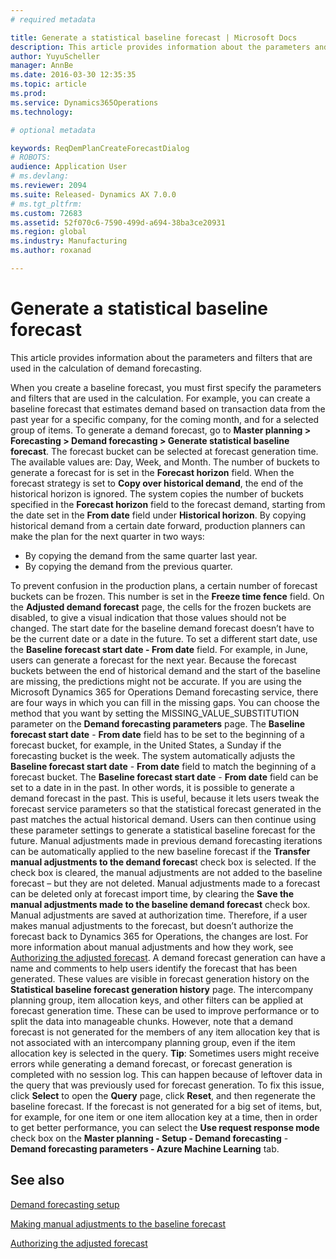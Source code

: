 ```yaml
---
# required metadata

title: Generate a statistical baseline forecast | Microsoft Docs
description: This article provides information about the parameters and filters that are used in the calculation of demand forecasting. 
author: YuyuScheller
manager: AnnBe
ms.date: 2016-03-30 12:35:35
ms.topic: article
ms.prod: 
ms.service: Dynamics365Operations
ms.technology: 

# optional metadata

keywords: ReqDemPlanCreateForecastDialog
# ROBOTS: 
audience: Application User
# ms.devlang: 
ms.reviewer: 2094
ms.suite: Released- Dynamics AX 7.0.0
# ms.tgt_pltfrm: 
ms.custom: 72683
ms.assetid: 52f070c6-7590-499d-a694-38ba3ce20931
ms.region: global
ms.industry: Manufacturing
ms.author: roxanad

---
```


# Generate a statistical baseline forecast

This article provides information about the parameters and filters that are used in the calculation of demand forecasting. 

When you create a baseline forecast, you must first specify the parameters and filters that are used in the calculation. For example, you can create a baseline forecast that estimates demand based on transaction data from the past year for a specific company, for the coming month, and for a selected group of items. To generate a demand forecast, go to **Master planning &gt; Forecasting &gt; Demand forecasting &gt; Generate statistical baseline forecast**. The forecast bucket can be selected at forecast generation time. The available values are: Day, Week, and Month. The number of buckets to generate a forecast for is set in the **Forecast horizon** field. When the forecast strategy is set to **Copy over historical demand**, the end of the historical horizon is ignored. The system copies the number of buckets specified in the **Forecast horizon** field to the forecast demand, starting from the date set in the **From date** field under **Historical horizon**. By copying historical demand from a certain date forward, production planners can make the plan for the next quarter in two ways:

-   By copying the demand from the same quarter last year.
-   By copying the demand from the previous quarter.

To prevent confusion in the production plans, a certain number of forecast buckets can be frozen. This number is set in the **Freeze time fence** field. On the **Adjusted demand forecast** page, the cells for the frozen buckets are disabled, to give a visual indication that those values should not be changed. The start date for the baseline demand forecast doesn’t have to be the current date or a date in the future. To set a different start date, use the **Baseline forecast start date - From date** field. For example, in June, users can generate a forecast for the next year. Because the forecast buckets between the end of historical demand and the start of the baseline are missing, the predictions might not be accurate. If you are using the Microsoft Dynamics 365 for Operations Demand forecasting service, there are four ways in which you can fill in the missing gaps. You can choose the method that you want by setting the MISSING\_VALUE\_SUBSTITUTION parameter on the **Demand forecasting parameters** page. The **Baseline forecast start date** - **From date** field has to be set to the beginning of a forecast bucket, for example, in the United States, a Sunday if the forecasting bucket is the week. The system automatically adjusts the **Baseline forecast start date** - **From date** field to match the beginning of a forecast bucket. The **Baseline forecast start date** - **From date** field can be set to a date in in the past. In other words, it is possible to generate a demand forecast in the past. This is useful, because it lets users tweak the forecast service parameters so that the statistical forecast generated in the past matches the actual historical demand. Users can then continue using these parameter settings to generate a statistical baseline forecast for the future. Manual adjustments made in previous demand forecasting iterations can be automatically applied to the new baseline forecast if the **Transfer manual adjustments to the demand forecas**t check box is selected. If the check box is cleared, the manual adjustments are not added to the baseline forecast – but they are not deleted. Manual adjustments made to a forecast can be deleted only at forecast import time, by clearing the **Save the manual adjustments made to the baseline demand forecast** check box. Manual adjustments are saved at authorization time. Therefore, if a user makes manual adjustments to the forecast, but doesn’t authorize the forecast back to Dynamics 365 for Operations, the changes are lost. For more information about manual adjustments and how they work, see [Authorizing the adjusted forecast](https://docs.microsoft.com/en-us/dynamics365/operations/manufacturing/master-planning/authorizing-the-adjusted-forecast). A demand forecast generation can have a name and comments to help users identify the forecast that has been generated. These values are visible in forecast generation history on the **Statistical baseline forecast generation history** page. The intercompany planning group, item allocation keys, and other filters can be applied at forecast generation time. These can be used to improve performance or to split the data into manageable chunks. However, note that a demand forecast is not generated for the members of any item allocation key that is not associated with an intercompany planning group, even if the item allocation key is selected in the query. **Tip**: Sometimes users might receive errors while generating a demand forecast, or forecast generation is completed with no session log. This can happen because of leftover data in the query that was previously used for forecast generation. To fix this issue, click **Select** to open the **Query** page, click **Reset**, and then regenerate the baseline forecast. If the forecast is not generated for a big set of items, but, for example, for one item or one item allocation key at a time, then in order to get better performance, you can select the **Use request response mode** check box on the **Master planning - Setup - Demand forecasting** - **Demand forecasting parameters - Azure Machine Learning** tab.

See also
--------

[Demand forecasting setup](https://docs.microsoft.com/en-us/dynamics365/operations/manufacturing/master-planning/demand-forecasting-setup)

[Making manual adjustments to the baseline forecast](https://docs.microsoft.com/en-us/dynamics365/operations/manufacturing/master-planning/making-manual-adjustments-to-the-baseline-forecast)

[Authorizing the adjusted forecast](https://docs.microsoft.com/en-us/dynamics365/operations/manufacturing/master-planning/authorizing-the-adjusted-forecast)

